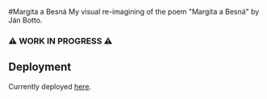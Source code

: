 #Margita a Besná
My visual re-imagining of the poem "Margita a Besná" by Ján Botto. 

### ⚠️ WORK IN PROGRESS ⚠️

## Deployment
Currently deployed [here](https://margita-a-besna.filipdrgon.now.sh).
